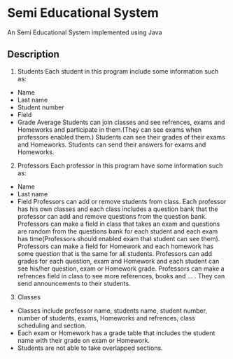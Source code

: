 
# Semi Educational System

An Semi Educational System implemented using Java 
## Description
1. Students
Each student in this program include some information such as:
- Name
- Last name
- Student number
- Field
- Grade Average
Students can join classes and see refrences, exams and Homeworks and
participate in them.(They can see exams when professors enabled them.)
Students can see their grades of their exams and Homeworks.
Students can send their answers for exams and Homeworks.

2. Professors
Each professor in this program have some information such as:
- Name
- Last name
- Field
Professors can add or remove students from class.
Each professor has his own classes and each class includes a question bank that the professor can add and remove questions from the question bank. Professors can make a field in class that takes an exam and questions are random from the questions bank for each student and each exam has time(Professors should enabled exam that student can see them). Professors can make a field for Homework and each homework has some question that is the same for all students. Professors can add grades for each question, exam and Homework and each student can see his/her question, exam or Homework grade. Professors can make a refrences field in class to see more references,
books and … .
They can send announcements to their students.

3. Classes
- Classes include professor name, students name, student number, number of students, exams, Homeworks and refrences, class scheduling and section.
- Each exam or Homework has a grade table that includes the student name with their grade on exam or Homework.
- Students are not able to take overlapped sections.
